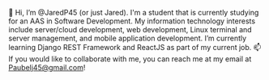 👋 Hi, I’m @JaredP45 (or just Jared). I'm a student that is currently studying for an AAS in Software Development.
My information technology interests include server/cloud development, web development, Linux terminal and server management, and mobile application development. 
I’m currently learning Django REST Framework and ReactJS as part of my current job.
📫 If you would like to collaborate with me, you can reach me at my email at Paubelj45@gmail.com!
